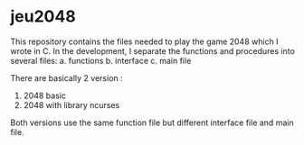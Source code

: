 # jeu2048
This repository contains the files needed to play the game 2048 which I wrote in C. In the development, I separate the functions and procedures into several files:
a. functions
b. interface
c. main file

There are basically 2 version : 
1. 2048 basic 
2. 2048 with library ncurses

Both versions use the same function file but different interface file and main file.
